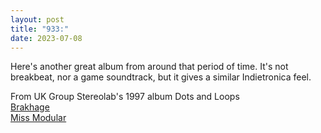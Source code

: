 ```yaml
---
layout: post
title: "933:"
date: 2023-07-08
---
```


Here's another great album from around that period of time. It's not breakbeat, nor a game soundtrack, but it gives a similar Indietronica feel.

From UK Group Stereolab's 1997 album Dots and Loops  
[Brakhage](https://youtu.be/QdnX8-HDgaY)  
[Miss Modular](https://youtu.be/H5GW9xG19t4)
